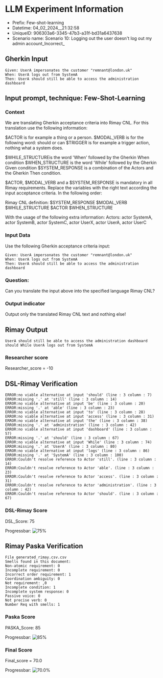 

# LLM Experiment Information
* Prefix:   Few-shot-learning
* Datetime: 04_02_2024__21:32:58
* UniqueID: 906303a6-3345-47b3-a31f-bd31a6437638
* Scenario name: Scenario 10: Logging out the user doesn't log out my admin account_Incorrect_

        

## Gherkin Input
```
Given: UserA impersonates the customer "remnant@london.uk"
When: UserA logs out from SystemA
Then: UserA should still be able to access the administration dashboard
```
    



## Input prompt, technique: Few-Shot-Learning


### Context
We are translating Gherkin acceptance criteria into Rimay CNL.
For this translation use the following information:

$ACTOR is for example a thing or a person.
$MODAL_VERB is for  the following word: should or can
$TRIGGER is for example a trigger action, nothing what a system does.

$WHILE_STRUCTUREis the word  'When' followed by the Gherkin When condition
$WHEN_STRUCTURE  is the word 'While' followed by the Gherkin Given condition 
$SYSTEM_RESPONSE is a combination of the Actors and the Gherkin Then condition.

$ACTOR, $MODAL_VERB and a $SYSTEM_RESPONSE is mandatory in all Rimay requirements.
Replace the variables with the right text according the input acceptance criteria.
In the following order: 

Rimay CNL definition: $SYSTEM_RESPONSE  $MODAL_VERB      $WHILE_STRUCTURE         $ACTOR      $WHEN_STRUCTURE

With the usage of the following extra information:
Actors: actor SystemA, actor SystemB, actor SystemC, actor UserX, actor UserA, actor UserC


        

### Input Data
Use the following Gherkin acceptance criteria input: 
```
Given: UserA impersonates the customer "remnant@london.uk"
When: UserA logs out from SystemA
Then: UserA should still be able to access the administration dashboard
```

### Question:
Can you translate the input above into the specified language Rimay CNL?

### Output indicator
Output only the translated Rimay CNL text and nothing else!


## Rimay Output
```
UserA should still be able to access the administration dashboard should While UserA logs out from SystemA
``` 
            

### Researcher score
Researcher_score = -10




## DSL-Rimay Verification
```
ERROR:no viable alternative at input 'should' (line : 3 column : 7)
ERROR:missing '.' at 'still' (line : 3 column : 14)
ERROR:no viable alternative at input 'be' (line : 3 column : 20)
ERROR:missing '.' at 'able' (line : 3 column : 23)
ERROR:no viable alternative at input 'to' (line : 3 column : 28)
ERROR:no viable alternative at input 'access' (line : 3 column : 31)
ERROR:no viable alternative at input 'the' (line : 3 column : 38)
ERROR:missing '.' at 'administration' (line : 3 column : 42)
ERROR:no viable alternative at input 'dashboard' (line : 3 column : 57)
ERROR:missing '.' at 'should' (line : 3 column : 67)
ERROR:no viable alternative at input 'While' (line : 3 column : 74)
ERROR:missing '.' at 'UserA' (line : 3 column : 80)
ERROR:no viable alternative at input 'logs' (line : 3 column : 86)
ERROR:missing '.' at 'SystemA' (line : 3 column : 100)
ERROR:Couldn't resolve reference to Actor 'still'. (line : 3 column : 14)
ERROR:Couldn't resolve reference to Actor 'able'. (line : 3 column : 23)
ERROR:Couldn't resolve reference to Actor 'access'. (line : 3 column : 31)
ERROR:Couldn't resolve reference to Actor 'administration'. (line : 3 column : 42)
ERROR:Couldn't resolve reference to Actor 'should'. (line : 3 column : 67)

```
### DSL-Rimay Score
DSL_Score: 75

Progressbar: ![75%](https://progress-bar.dev/75)

            


## Rimay Paska Verification
```
File generated_rimay.csv.csv
Smells found in this document: 
Non-atomic requirement: 0
Incomplete requirement: 0
Incorrect order requirement: 1
Coordination ambiguity: 0
Not requirement: ,0
Incomplete condition: 1
Incomplete system response: 0
Passive voice: 0
Not precise verb: 0
Number Req with smells: 1

```
### Paska Score
PASKA_Score: 85

Progressbar: ![85%](https://progress-bar.dev/85)

            

### Final Score
Final_score = 70.0

Progressbar: ![70.0%](https://progress-bar.dev/70.0)

